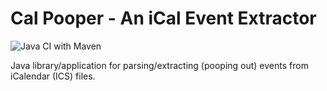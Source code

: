 # Cal Pooper - An iCal Event Extractor

![Java CI with Maven](https://github.com/netmackan/cal-pooper/workflows/Java%20CI%20with%20Maven/badge.svg)

Java library/application for parsing/extracting (pooping out) events from iCalendar (ICS) files.
